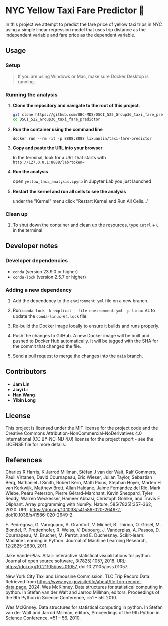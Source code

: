 # NYC Yellow Taxi Fare Predictor 🚕

In this project we attempt to predict the fare price of yellow taxi trips in NYC using a simple linear regression model that uses trip distance as the independent variable and fare price as the dependent variable.

## Usage

### Setup

> If you are using Windows or Mac, make sure Docker Desktop is running.

### Running the analysis

1. **Clone the repository and navigate to the root of this project**:
    ```bash
    git clone https://github.com/UBC-MDS/DSCI_522_Group36_taxi_fare_predictor.git
    cd DSCI_522_Group36_taxi_fare_predictor
    ```
    
2. **Run the container using the command line**
    ``` 
    docker run --rm -it -p 8888:8888 lixuanlin/taxi-fare-predictor
    ```
3. **Copy and paste the URL into your browser**
   
   In the terminal, look for a URL that starts with 
    `http://127.0.0.1:8888/lab?token=` 

4. **Run the analysis**

    open `yellow_taxi_analysis.ipynb` in Jupyter Lab you just launched

5. **Restart the kernel and run all cells to see the analysis**

   under the "Kernel" menu click "Restart Kernel and Run All Cells..."

### Clean up

1. To shut down the container and clean up the resources, type `Cntrl` + `C` in the terminal

## Developer notes

### Developer dependencies
- `conda` (version 23.9.0 or higher)
- `conda-lock` (version 2.5.7 or higher)

### Adding a new dependency

1. Add the dependency to the `environment.yml` file on a new branch.

2. Run `conda-lock -k explicit --file environment.yml -p linux-64` to update the `conda-linux-64.lock` file.

2. Re-build the Docker image locally to ensure it builds and runs properly.

3. Push the changes to GitHub. A new Docker
   image will be built and pushed to Docker Hub automatically.
   It will be tagged with the SHA for the commit that changed the file.

4. Send a pull request to merge the changes into the `main` branch. 

## Contributors

- **Jam Lin**
- **Jiayi Li**
- **Han Wang**
- **Yibin Long**

## License

This project is licensed under the MIT license for the project code and the Creative Commons Attribution-NonCommercial-NoDerivatives 4.0 International (CC BY-NC-ND 4.0) license for the project report - see the LICENSE file for more details.

## References
Charles R Harris, K Jarrod Millman, Stéfan J van der Walt, Ralf Gommers, Pauli Virtanen, David Cournapeau, Eric Wieser, Julian Taylor, Sebastian Berg, Nathaniel J Smith, Robert Kern, Matti Picus, Stephan Hoyer, Marten H van Kerkwijk, Matthew Brett, Allan Haldane, Jaime Fernández del Río, Mark Wiebe, Pearu Peterson, Pierre Gérard-Marchant, Kevin Sheppard, Tyler Reddy, Warren Weckesser, Hameer Abbasi, Christoph Gohlke, and Travis E Oliphant. Array programming with NumPy. Nature, 585(7825):357–362, 2020. URL: https://doi.org/10.1038/s41586-020-2649-2, doi:10.1038/s41586-020-2649-2.

F. Pedregosa, G. Varoquaux, A. Gramfort, V. Michel, B. Thirion, O. Grisel, M. Blondel, P. Prettenhofer, R. Weiss, V. Dubourg, J. Vanderplas, A. Passos, D. Cournapeau, M. Brucher, M. Perrot, and E. Duchesnay. Scikit-learn: Machine Learning in Python. Journal of Machine Learning Research, 12:2825–2830, 2011.

Jake VanderPlas. Altair: interactive statistical visualizations for python. Journal of open source software, 3(7825):1057, 2018. URL: https://doi.org/10.21105/joss.01057, doi:10.21105/joss.01057.

New York City Taxi and Limousine Commission. TLC Trip Record Data. Retrieved from https://www.nyc.gov/site/tlc/about/tlc-trip-record-data.page, 2024. Wes McKinney. Data structures for statistical computing in python. In Stéfan van der Walt and Jarrod Millman, editors, Proceedings of the 9th Python in Science Conference, =51 – 56. 2010.

Wes McKinney. Data structures for statistical computing in python. In Stéfan van der Walt and Jarrod Millman, editors, Proceedings of the 9th Python in Science Conference, =51 – 56. 2010.
